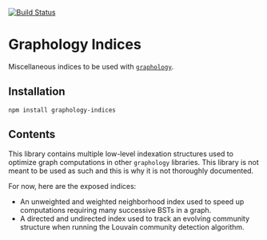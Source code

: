 [![Build Status](https://travis-ci.org/graphology/graphology-indices.svg)](https://travis-ci.org/graphology/graphology-indices)

# Graphology Indices

Miscellaneous indices to be used with [`graphology`](https://graphology.github.io).

## Installation

```
npm install graphology-indices
```

## Contents

This library contains multiple low-level indexation structures used to optimize graph computations in other `graphology` libraries. This library is not meant to be used as such and this is why it is not thoroughly documented.

For now, here are the exposed indices:

* An unweighted and weighted neighborhood index used to speed up computations requiring many successive BSTs in a graph.
* A directed and undirected index used to track an evolving community structure when running the Louvain community detection algorithm.
